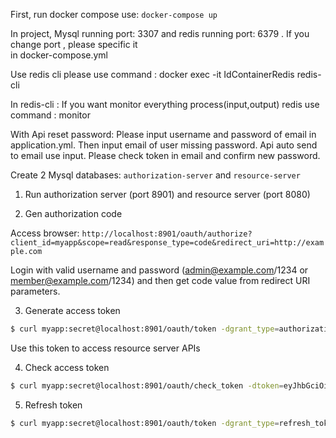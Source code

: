 First, run docker compose use: `docker-compose up`

In project, Mysql running port: 3307 and redis running port:  6379 . If you change port , please specific it  
in docker-compose.yml

Use redis cli please use command : docker exec -it IdContainerRedis redis-cli

In redis-cli : If you want monitor everything process(input,output) redis use command : monitor

With Api reset password: Please input username and password of email in application.yml. Then input email of user missing password.
Api auto send to email use input. Please check token in email and confirm new password.

 Create 2 Mysql databases: `authorization-server` and `resource-server`

1. Run authorization server (port 8901) and resource server (port 8080)

2. Gen authorization code

Access browser: `http://localhost:8901/oauth/authorize?client_id=myapp&scope=read&response_type=code&redirect_uri=http://example.com`

Login with valid username and password (admin@example.com/1234 or member@example.com/1234) and then get code value from redirect URI parameters.

3. Generate access token

```bash
$ curl myapp:secret@localhost:8901/oauth/token -dgrant_type=authorization_code -dredirect_uri=http://example.com -dcode=fIe1rY
```

Use this token to access resource server APIs

4. Check access token

```bash
$ curl myapp:secret@localhost:8901/oauth/check_token -dtoken=eyJhbGciOiJIUzI1NiIsInR5cCI6IkpXVCJ9.eyJhdWQiOlsibXlhcGkiXSwidXNlcl9uYW1lIjoiYWRtaW4iLCJzY29wZSI6WyJyZWFkIl0sImlkIjo5LCJleHAiOjE1NzEzODM1MzYsImF1dGhvcml0aWVzIjpbIlJPTEVfQURNSU4iXSwianRpIjoiODk4NjZjY2MtZTY2MC00ZWM2LTlhYTAtZTAzOGY4OTIxNjVjIiwiY2xpZW50X2lkIjoibXlhcHAifQ.q7gtCyoEJRfvs6fTGpnmgEJNM9EG1UCGLyF2qIn1hU0
```

5. Refresh token

```bash
$ curl myapp:secret@localhost:8901/oauth/token -dgrant_type=refresh_token -drefresh_token=eyJhbGciOiJIUzI1NiIsInR5cCI6IkpXVCJ9.eyJhdWQiOlsibXlhcGkiXSwidXNlcl9uYW1lIjoiYWRtaW4iLCJzY29wZSI6WyJyZWFkIl0sImlkIjo5LCJleHAiOjE1NzEzODM1MzYsImF1dGhvcml0aWVzIjpbIlJPTEVfQURNSU4iXSwianRpIjoiODk4NjZjY2MtZTY2MC00ZWM2LTlhYTAtZTAzOGY4OTIxNjVjIiwiY2xpZW50X2lkIjoibXlhcHAifQ.q7gtCyoEJRfvs6fTGpnmgEJNM9EG1UCGLyF2qIn1hU0
```
